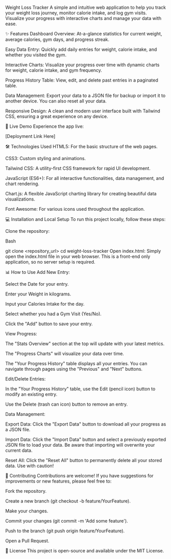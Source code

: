 Weight Loss Tracker
A simple and intuitive web application to help you track your weight loss journey, monitor calorie intake, and log gym visits. Visualize your progress with interactive charts and manage your data with ease.

✨ Features
Dashboard Overview: At-a-glance statistics for current weight, average calories, gym days, and progress streak.

Easy Data Entry: Quickly add daily entries for weight, calorie intake, and whether you visited the gym.

Interactive Charts: Visualize your progress over time with dynamic charts for weight, calorie intake, and gym frequency.

Progress History Table: View, edit, and delete past entries in a paginated table.

Data Management: Export your data to a JSON file for backup or import it to another device. You can also reset all your data.

Responsive Design: A clean and modern user interface built with Tailwind CSS, ensuring a great experience on any device.

🚀 Live Demo
Experience the app live:

[Deployment Link Here]

🛠️ Technologies Used
HTML5: For the basic structure of the web pages.

CSS3: Custom styling and animations.

Tailwind CSS: A utility-first CSS framework for rapid UI development.

JavaScript (ES6+): For all interactive functionalities, data management, and chart rendering.

Chart.js: A flexible JavaScript charting library for creating beautiful data visualizations.

Font Awesome: For various icons used throughout the application.

💻 Installation and Local Setup
To run this project locally, follow these steps:

Clone the repository:

Bash

git clone <repository_url>
cd weight-loss-tracker
Open index.html:
Simply open the index.html file in your web browser. This is a front-end only application, so no server setup is required.

📊 How to Use
Add New Entry:

Select the Date for your entry.

Enter your Weight in kilograms.

Input your Calories Intake for the day.

Select whether you had a Gym Visit (Yes/No).

Click the "Add" button to save your entry.

View Progress:

The "Stats Overview" section at the top will update with your latest metrics.

The "Progress Charts" will visualize your data over time.

The "Your Progress History" table displays all your entries. You can navigate through pages using the "Previous" and "Next" buttons.

Edit/Delete Entries:

In the "Your Progress History" table, use the Edit (pencil icon) button to modify an existing entry.

Use the Delete (trash can icon) button to remove an entry.

Data Management:

Export Data: Click the "Export Data" button to download all your progress as a JSON file.

Import Data: Click the "Import Data" button and select a previously exported JSON file to load your data. Be aware that importing will overwrite your current data.

Reset All: Click the "Reset All" button to permanently delete all your stored data. Use with caution!

🤝 Contributing
Contributions are welcome! If you have suggestions for improvements or new features, please feel free to:

Fork the repository.

Create a new branch (git checkout -b feature/YourFeature).

Make your changes.

Commit your changes (git commit -m 'Add some feature').

Push to the branch (git push origin feature/YourFeature).

Open a Pull Request.

📜 License
This project is open-source and available under the MIT License.